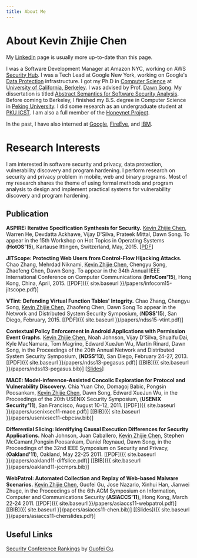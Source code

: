 ```yaml
---
title: About Me
---
```

# About Kevin Zhijie Chen

My [LinkedIn](https://www.linkedin.com/in/kevinchn) page is usually
more up-to-date than this page.

I was a Software Development Manager at Amazon NYC, working on AWS [Security Hub](https://aws.amazon.com/security-hub/).
I was a Tech Lead at Google New York, working on
Google's [Data Protection](https://cloud.google.com/security/binary-authorization-for-borg) infrastructure.
I got my Ph.D in [Computer Science](https://www.cs.berkeley.edu/)
at [University of California, Berkeley](https://www.berkeley.edu/). I
was advised by
Prof. [Dawn Song](https://www.cs.berkeley.edu/~dawnsong/). My
dissertation is
titled
[Abstract Semantics for Software Security Analysis](http://www.eecs.berkeley.edu/Pubs/TechRpts/2015/EECS-2015-210.html). Before
coming to Berkeley, I finished my B.S. degree in Computer Science
in [Peking University](http://www.pku.edu.cn/). I did some research as
an undergraduate student at [PKU ICST](http://www.icst.pku.edu.cn/). I
am also a full member of
the [Honeynet Project](https://honeynet.org/).

In the past, I have also interned
at
[Google](https://developers.google.com/caja/),
[FireEye](http://www.fireeye.com/products-and-solutions/mobile-security.html),
and
[IBM](http://researcher.watson.ibm.com/researcher/view_group.php?id=2720).


# Research Interests

I am interested in software security and privacy, data protection,
vulnerability discovery and program hardening.  I perform research on
security and privacy problem in mobile, web and binary programs. Most
of my research shares the theme of using formal methods and program
analysis to design and implement practical systems for vulnerability
discovery and program hardening.

## Publication

**ASPIRE: Iterative Specification Synthesis for Security.** <u>Kevin
Zhijie Chen</u>, Warren He, Devdatta Ackhawe, Vijay D'Silva, Prateek
Mittal, Dawn Song.  To appear in the 15th Workshop on Hot Topics in
Operating Systems (**HotOS'15**), Kartause Ittingen, Switzerland,
May, 2015.  [<a href="{{ site.baseurl
}}/papers/hotos15-aspire.pdf">PDF</a>]


**JITScope: Protecting Web Users from Control-Flow Hijacking
Attacks.** Chao Zhang, Mehrdad Niknami, <u>Kevin Zhijie Chen</u>,
Chengyu Song, Zhaofeng Chen, Dawn Song. To appear in the 34th Annual
IEEE International Conference on Computer Communications
(**InfoCom'15**), Hong Kong, China,
April, 2015. [[PDF]({{ site.baseurl }}/papers/infocom15-jitscope.pdf)]


**VTint: Defending Virtual Function Tables' Integrity.** Chao Zhang,
Chengyu Song, <u>Kevin Zhijie Chen</u>, Zhaofeng Chen, Dawn Song To
appear in the Network and Distributed System Security Symposium,
(**NDSS'15**), San Diego,
February, 2015.  [[PDF]({{ site.baseurl }}/papers/ndss15-vtint.pdf)]

**Contextual Policy Enforcement in Android Applications with
Permission Event Graphs.** <u>Kevin Zhijie Chen</u>, Noah Johnson,
Vijay D'Silva, Shuaifu Dai, Kyle MacNamara, Tom Magrino, Edward XueJun
Wu, Martin Rinard, Dawn Song, in the Proceedings of the 20th Annual
Network and Distributed System Security Symposium, (**NDSS’13**), San
Diego, February
24-27, 2013.
[[PDF]({{ site.baseurl }}/papers/ndss13-pegasus.pdf)]
[[BIB]({{ site.baseurl }}/papers/ndss13-pegasus.bib)]
[[Slides](https://docs.google.com/presentation/d/1vqYqEm7D91KqvymTfL4WF_C-q6axqzsDjUKo4ap8-Is/edit?usp=sharing)]

**MACE: Model-inference-Assisted Concolic Exploration for Protocol and
Vulnerability Discovery.** Chia Yuan Cho, Domagoj Babic, Pongsin
Poosankam, <u>Kevin Zhijie Chen</u>, Dawn Song, Edward XueJun Wu, in
the Proceedings of the 20th USENIX Security Symposium, (**USENIX
Security'11**), San Francisco, August
10-12, 2011.
[[PDF]({{ site.baseurl }}/papers/usenixsec11-mace.pdf)]
[[BIB]({{ site.baseurl }}/papers/usenixsec11-cbpcsw.bib)]

**Differential Slicing: Identifying Causal Execution Differences for
Security Applications.** Noah Johnson, Juan Caballero, <u>Kevin Zhijie
Chen</u>, Stephen McCamant,Pongsin Poosankam, Daniel Reynaud, Dawn
Song, in the Proceedings of the 32nd IEEE Symposium on Security and
Privacy, (**Oakland'11**), Oakland, May
22-25 2011.
[[PDF]({{ site.baseurl }}/papers/oakland11-diffslice.pdf)]
[[BIB]({{ site.baseurl }}/papers/oakland11-jccmprs.bib)]

**WebPatrol: Automated Collection and Replay of Web-based Malware
Scenarios.** <u>Kevin Zhijie Chen</u>, Guofei Gu, Jose Nazario, Xinhui
Han, Jianwei Zhuge, in the Proceedings of the 6th ACM Symposium on
Information, Computer and Communications Security (**ASIACCS'11**),
Hong Kong, March 22-24 2011.
[[PDF]({{ site.baseurl }}/papers/asiaccs11-webpatrol.pdf)]
[[BIB]({{ site.baseurl }}/papers/asiaccs11-chen.bib)]
[[Slides]({{ site.baseurl }}/papers/asiaccs11-chenslides.pdf)]

## Useful Links

[Security Conference Rankings]("http://faculty.cs.tamu.edu/guofei/sec_conf_stat.htm) by
[Guofei Gu](http://faculty.cs.tamu.edu/guofei/).
